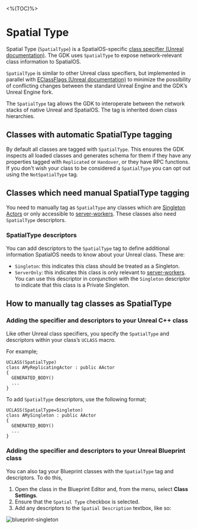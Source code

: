 <%(TOC)%>
# Spatial Type

 Spatial Type (`SpatialType`) is a SpatialOS-specific [class specifier (Unreal documentation)](https://docs.unrealengine.com/en-US/Programming/UnrealArchitecture/Reference/Classes/Specifiers). The GDK uses `SpatialType` to expose network-relevant class information to SpatialOS.
 
 `SpatialType` is similar to other Unreal class specifiers, but implemented in parallel with [EClassFlags (Unreal documentation)](https://api.unrealengine.com/INT/API/Runtime/CoreUObject/UObject/EClassFlags/index.html) to minimize the possibility of conflicting changes between the standard Unreal Engine and the GDK’s Unreal Engine fork.

The `SpatialType` tag allows the GDK to interoperate between the network stacks of native Unreal and SpatialOS. The tag is inherited down class hierarchies.

## Classes with automatic SpatialType tagging
By default all classes are tagged with `SpatialType`. This ensures the GDK inspects all loaded classes and generates schema for them if they have any properties tagged with `Replicated` or `Handover`, or they have RPC functions. If you don't wish your class to be considered a `SpatialType` you can opt out using the `NotSpatialType` tag.

## Classes which need manual SpatialType tagging
You need to manually tag as `SpatialType` any classes which are [Singleton Actors]({{urlRoot}}/content/singleton-actors) or only accessible to [server-workers]({{urlRoot}}/content/glossary#worker). These classes also need `SpatialType` descriptors. 

### SpatialType descriptors
You can add descriptors to the `SpatialType` tag to define additional information SpatialOS needs to know about your Unreal class.
These are:

* `Singleton`: this indicates this class should be treated as a Singleton.
* `ServerOnly`: this indicates this class is only relevant to [server-workers]({{urlRoot}}/content/glossary#worker). You can use this descriptor in conjunction with the `Singleton` descriptor to indicate that this class is a Private Singleton.

## How to manually tag classes as SpatialType

### Adding the specifier and descriptors to your Unreal C++ class

Like other Unreal class specifiers, you specify the `SpatialType` and descriptors within your class’s `UCLASS` macro. 

For example;

```
UCLASS(SpatialType)
class AMyReplicatingActor : public AActor
{
  GENERATED_BODY()
  ...
}
```

To add `SpatialType` descriptors, use the following format;

```
UCLASS(SpatialType=Singleton)
class AMySingleton : public AActor
{
  GENERATED_BODY()
  ...
}
```

### Adding the specifier and descriptors to your Unreal Blueprint class
You can also tag your Blueprint classes with the `SpatialType` tag and descriptors. To do this,

1. Open the class in the Blueprint Editor and, from the menu, select **Class Settings**. 
1. Ensure that the `Spatial Type` checkbox is selected. 
1. Add any descriptors to the `Spatial Description` textbox, like so:

![blueprint-singleton]({{assetRoot}}assets/screen-grabs/blueprint-singleton.png)

